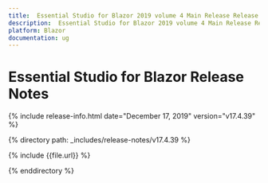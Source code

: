 ```yaml
---
title:  Essential Studio for Blazor 2019 volume 4 Main Release Release Notes  
description:  Essential Studio for Blazor 2019 volume 4 Main Release Release Notes  
platform: Blazor
documentation: ug
---
```


#  Essential Studio for Blazor  Release Notes  

{% include release-info.html date="December 17, 2019"  version="v17.4.39" %} 

{% directory path: _includes/release-notes/v17.4.39 %}

{% include {{file.url}} %}

{% enddirectory %}


